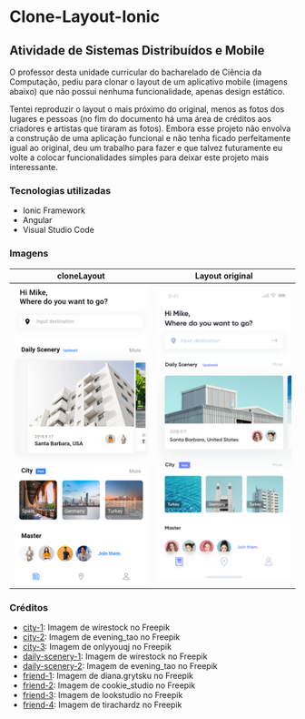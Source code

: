 # Clone-Layout-Ionic

## Atividade de Sistemas Distribuídos e Mobile
O professor desta unidade curricular do bacharelado de Ciência da Computação, pediu para clonar o layout de um aplicativo mobile (imagens abaixo) que não possui nenhuma funcionalidade, apenas design estático.

Tentei reproduzir o layout o mais próximo do original, menos as fotos dos lugares e pessoas (no fim do documento há uma área de créditos aos criadores e artistas que tiraram as fotos). Embora esse projeto não envolva a construção de uma aplicação funcional e não tenha ficado perfeitamente igual ao original, deu um trabalho para fazer e que talvez futuramente eu volte a colocar funcionalidades simples para deixar este projeto mais interessante.

### Tecnologias utilizadas
- Ionic Framework
- Angular
- Visual Studio Code

### Imagens
| cloneLayout | Layout original |
| --- | --- |
| ![](src/assets/image/readme/cloneLayout.png) | ![](src/assets/image/readme/layoutOriginal.png) |

### Créditos
- [city-1](https://br.freepik.com/fotos-gratis/bela-vista-da-plaza-de-espana-em-sevilha-na-espanha_15696553.htm#query=places&position=8&from_view=search&track=sph): Imagem de wirestock no Freepik
- [city-2](https://br.freepik.com/fotos-gratis/cidade-grande_1242678.htm#query=places&position=7&from_view=search&track=sph): Imagem de evening_tao no Freepik
- [city-3](https://br.freepik.com/fotos-gratis/excelente-vista-da-cidade-a-noite_973439.htm#query=places&position=1&from_view=search&track=sph): Imagem de onlyyouqj no Freepik
- [daily-scenery-1](https://br.freepik.com/fotos-gratis/foto-de-baixo-angulo-da-fachada-de-um-edificio-moderno-branco-sob-um-ceu-azul-claro_17465724.htm#query=building&position=0&from_view=search&track=sph): Imagem de wirestock no Freepik
- [daily-scenery-2](https://br.freepik.com/fotos-gratis/construcoes-modernas_1175703.htm#query=places&position=12&from_view=search&track=sph): Imagem de evening_tao no Freepik
- [friend-1](https://br.freepik.com/fotos-gratis/retrato-de-uma-jovem-bonita-em-pe-na-parede-cinza_13813927.htm#query=person&position=2&from_view=search&track=sph): Imagem de diana.grytsku no Freepik
- [friend-2](https://br.freepik.com/fotos-gratis/velho-empresario-de-sucesso-de-terno-e-oculos-parecendo-confiante_10863174.htm#query=person&position=1&from_view=search&track=sph): Imagem de cookie_studio no Freepik
- [friend-3](https://br.freepik.com/fotos-gratis/homem-de-camiseta-preta-sorrindo-docemente-na-parede-laranja_15696238.htm#query=person&position=10&from_view=search&track=sph): Imagem de lookstudio no Freepik
- [friend-4](https://br.freepik.com/fotos-gratis/retrato-da-bela-empresaria-executiva-casual-smart-olhando-para-a-camera-e-sorrindo-feliz-na-noite-do-escritorio-moderno-no-local-de-trabalho_15116076.htm#query=person&position=6&from_view=search&track=sph): Imagem de tirachardz no Freepik
